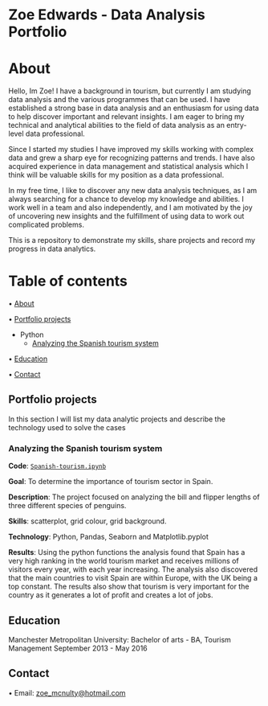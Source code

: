 # Zoe Edwards - Data Analysis Portfolio

# About
Hello, Im Zoe! I have a background in tourism, but currently I am studying data analysis and the various programmes that can be used. I have established a strong base in data analysis and an enthusiasm for using data to help discover important and relevant insights. I am eager to bring my technical and analytical abilities to the field of data analysis as an entry-level data professional.

Since I started my studies I have improved my skills working with complex data and grew a sharp eye for recognizing patterns and trends. I have also acquired experience in data management and statistical analysis which I think will be valuable skills for my position as a data professional.

In my free time, I like to discover any new data analysis techniques, as I am always searching for a chance to develop my knowledge and abilities. I work well in a team and also independently, and I am motivated by the joy of uncovering new insights and the fulfillment of using data to work out complicated problems.

This is a repository to demonstrate my skills, share projects and record my progress in data analytics.

# Table of contents 
• [About](https://github.com/Zoe-Elizabeth91/Zoe-Elizabeth91/blob/main/README.md#about)

• [Portfolio projects](https://github.com/Zoe-Elizabeth91/Zoe-Elizabeth91/blob/main/README.md#portfolio-projects)
  - Python
    - [Analyzing the Spanish tourism system](https://github.com/Zoe-Elizabeth/Zoe-Elizabeth91/blob/main/Spanish-tourism.ipynb)

• [Education](https://github.com/Zoe-Elizabeth91/Zoe-Elizabeth91/blob/main/README.md#education)

• [Contact](https://github.com/Zoe-Elizabeth91/Zoe-Elizabeth91/blob/main/README.md#contact)

## Portfolio projects
In this section I will list my data analytic projects and describe the technology used to solve the cases

### Analyzing the Spanish tourism system
**Code**: [`Spanish-tourism.ipynb`](https://github.com/Zoe-Elizabeth/Zoe-Elizabeth91/blob/main/Spanish-tourism.ipynb)

**Goal**: To determine the importance of tourism sector in Spain.

**Description**: The project focused on analyzing the bill and flipper lengths of three different species of penguins.

**Skills**: scatterplot, grid colour, grid background.

**Technology**: Python, Pandas, Seaborn and Matplotlib.pyplot

**Results**: Using the python functions the analysis found that Spain has a very high ranking in the world tourism market and receives millions of visitors every year, with each year increasing. The analysis also discovered that the main countries to visit Spain are within Europe, with the UK being a top constant. The results also show that tourism is very important for the country as it generates a lot of profit and creates a lot of jobs. 

## Education
Manchester Metropolitan University:
Bachelor of arts - BA, Tourism Management
September 2013 - May 2016 

## Contact
• Email: zoe_mcnulty@hotmail.com
